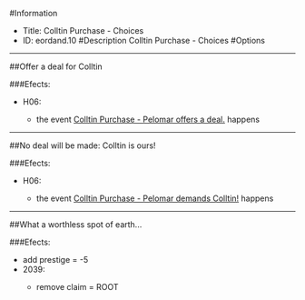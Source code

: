 #Information
 - Title: Colltin Purchase - Choices
 - ID: eordand.10
#Description
Colltin Purchase - Choices
#Options

___
##Offer a deal for Colltin

###Efects:<ul><li>H06:</li><ul><li>the event [Colltin Purchase - Pelomar offers a deal.](../events/colltin_purchase_pelomar_offers_a_deal.md) happens</li></ul></ul>

___
##No deal will be made: Colltin is ours!

###Efects:<ul><li>H06:</li><ul><li>the event [Colltin Purchase - Pelomar demands Colltin!](../events/colltin_purchase_pelomar_demands_colltin.md) happens</li></ul></ul>

___
##What a worthless spot of earth...

###Efects:<ul><li>add prestige = -5</li><li>2039:</li><ul><li>remove claim = ROOT</li></ul></ul>
